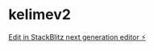 # kelimev2

[Edit in StackBlitz next generation editor ⚡️](https://stackblitz.com/~/github.com/mehmetdalginstudent/kelimev2)